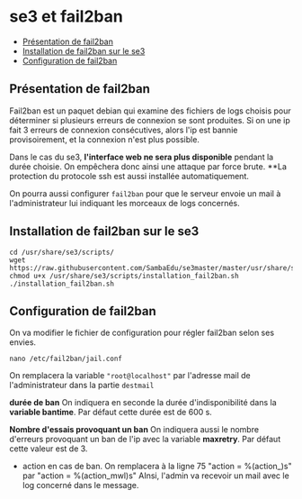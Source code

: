 # se3 et fail2ban
* [Présentation de fail2ban](#présentation-de-fail2ban)
* [Installation de fail2ban sur le se3](#installation-de-fail2ban-sur-le-se3)
* [Configuration de fail2ban](#configuration-de-fail2ban)


## Présentation de fail2ban
Fail2ban est un paquet debian qui examine des fichiers de logs choisis pour déterminer si plusieurs erreurs de connexion se sont produites.
Si on une ip fait 3 erreurs de connexion consécutives, alors l'ip est bannie provisoirement, et la connexion n'est plus possible.


Dans le cas du se3, **l'interface web ne sera plus disponible** pendant la durée choisie. On empêchera donc ainsi une attaque par force brute. **La protection du protocole ssh est aussi installée automatiquement.

On pourra aussi configurer `fail2ban` pour que le serveur envoie un mail à l'administrateur lui indiquant les morceaux de logs concernés.

## Installation de fail2ban sur le se3
```
cd /usr/share/se3/scripts/
wget https://raw.githubusercontent.com/SambaEdu/se3master/master/usr/share/se3/scripts/installation_fail2ban.sh
chmod u+x /usr/share/se3/scripts/installation_fail2ban.sh
./installation_fail2ban.sh
```

## Configuration de fail2ban
On va modifier le fichier de configuration pour régler fail2ban selon ses envies.
```
nano /etc/fail2ban/jail.conf
```

On remplacera la variable `"root@localhost"` par l'adresse mail de l'administrateur dans la partie `destmail`

**durée de ban** 
On indiquera en seconde la durée d'indisponibilité dans la **variable bantime**. Par défaut cette durée est de 600 s.

**Nombre d'essais provoquant un ban**
On indiquera aussi le nombre d'erreurs provoquant un ban de l'ip avec la variable **maxretry**. Par défaut cette valeur est de 3.

* action en cas de ban.
On remplacera à la ligne  75 "action = %(action_)s" par "action = %(action_mwl)s" 
AInsi, l'admin va recevoir un mail avec le log concerné dans le message.



